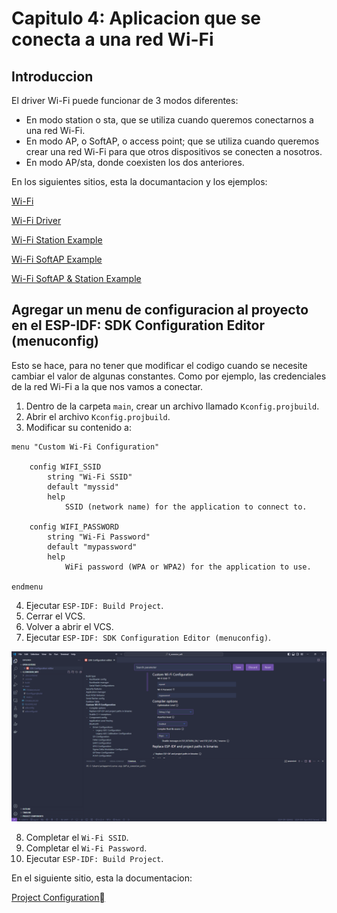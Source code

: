 # Capitulo 4: Aplicacion que se conecta a una red Wi-Fi

## Introduccion

El driver Wi-Fi puede funcionar de 3 modos diferentes:

- En modo station o sta, que se utiliza cuando queremos conectarnos a una red Wi-Fi.
- En modo AP, o SoftAP, o access point; que se utiliza cuando queremos crear una red Wi-Fi para que otros dispositivos se conecten a nosotros.
- En modo AP/sta, donde coexisten los dos anteriores.

En los siguientes sitios, esta la documantacion y los ejemplos:

[Wi-Fi](https://docs.espressif.com/projects/esp-idf/en/stable/esp32/api-reference/network/esp_wifi.html)

[Wi-Fi Driver](https://docs.espressif.com/projects/esp-idf/en/stable/esp32/api-guides/wifi.html)

[Wi-Fi Station Example](https://github.com/espressif/esp-idf/tree/master/examples/wifi/getting_started/station)

[Wi-Fi SoftAP Example](https://github.com/espressif/esp-idf/tree/master/examples/wifi/getting_started/softAP)

[Wi-Fi SoftAP & Station Example](https://github.com/espressif/esp-idf/tree/master/examples/wifi/softap_sta)

## Agregar un menu de configuracion al proyecto en el ESP-IDF: SDK Configuration Editor (menuconfig)

Esto se hace, para no tener que modificar el codigo cuando se necesite cambiar el valor de algunas constantes. Como por ejemplo, las credenciales de la red Wi-Fi a la que nos vamos a conectar.

1. Dentro de la carpeta `main`, crear un archivo llamado `Kconfig.projbuild`.
2. Abrir el archivo `Kconfig.projbuild`.
3. Modificar su contenido a:

```
menu "Custom Wi-Fi Configuration"

    config WIFI_SSID
        string "Wi-Fi SSID"
        default "myssid"
        help
            SSID (network name) for the application to connect to.

    config WIFI_PASSWORD
        string "Wi-Fi Password"
        default "mypassword"
        help
            WiFi password (WPA or WPA2) for the application to use.

endmenu
```

4. Ejecutar `ESP-IDF: Build Project`.
5. Cerrar el VCS.
6. Volver a abrir el VCS.
7. Ejecutar `ESP-IDF: SDK Configuration Editor (menuconfig)`.

![Custom Wi-Fi Configuration](custom_wifi_configuration.png)

8. Completar el `Wi-Fi SSID`.
9. Completar el `Wi-Fi Password`.
10. Ejecutar `ESP-IDF: Build Project`.

En el siguiente sitio, esta la documentacion:

[Project Configuration](https://docs.espressif.com/projects/esp-idf/en/latest/esp32/api-reference/kconfig.html#configuration-options-reference)
